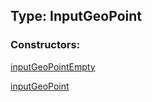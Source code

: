 ## Type: InputGeoPoint  

### Constructors:

[inputGeoPointEmpty](../constructors/inputGeoPointEmpty.md)  

[inputGeoPoint](../constructors/inputGeoPoint.md)  

